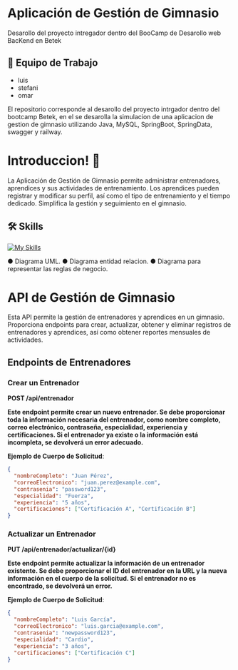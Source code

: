 
# Aplicación de Gestión de Gimnasio

Desarollo del proyecto intregador dentro del BooCamp de Desarollo web BacKend en Betek





## 📌 Equipo de Trabajo

- luis
- stefani
- omar
  
 El repositorio corresponde al desarollo del proyecto intrgador dentro del bootcamp Betek, en el se desarolla la simulacion de una aplicacion de gestion de gimnasio utilizando Java, MySQL, SpringBoot, SpringData, swagger y railway.



# Introduccion! 👋
La Aplicación de Gestión de Gimnasio permite administrar entrenadores, aprendices y sus actividades de entrenamiento. Los aprendices pueden registrar y modificar su perfil, así como el tipo de entrenamiento y el tiempo dedicado. Simplifica la gestión y seguimiento en el gimnasio.


## 🛠 Skills
[![My Skills](https://skillicons.dev/icons?i=java,spring,gradle,idea,mongodb,mysql,postman)](https://skillicons.dev)

● Diagrama UML.
● Diagrama entidad relacion.
● Diagrama para representar las reglas de negocio.


# API de Gestión de Gimnasio

Esta API permite la gestión de entrenadores y aprendices en un gimnasio. Proporciona endpoints para crear, actualizar, obtener y eliminar registros de entrenadores y aprendices, así como obtener reportes mensuales de actividades.

## Endpoints de Entrenadores

### Crear un Entrenador

**POST /api/entrenador**

**Este endpoint permite crear un nuevo entrenador. Se debe proporcionar toda la información necesaria del entrenador, como nombre completo, correo electrónico, contraseña, especialidad, experiencia y certificaciones. Si el entrenador ya existe o la información está incompleta, se devolverá un error adecuado.**

**Ejemplo de Cuerpo de Solicitud**:
```json
{
  "nombreCompleto": "Juan Pérez",
  "correoElectronico": "juan.perez@example.com",
  "contrasenia": "password123",
  "especialidad": "Fuerza",
  "experiencia": "5 años",
  "certificaciones": ["Certificación A", "Certificación B"]
}
```
### Actualizar un Entrenador

**PUT /api/entrenador/actualizar/{id}**

**Este endpoint permite actualizar la información de un entrenador existente. Se debe proporcionar el ID del entrenador en la URL y la nueva información en el cuerpo de la solicitud. Si el entrenador no es encontrado, se devolverá un error.**

**Ejemplo de Cuerpo de Solicitud**:
```json
{
  "nombreCompleto": "Luis García",
  "correoElectronico": "luis.garcia@example.com",
  "contrasenia": "newpassword123",
  "especialidad": "Cardio",
  "experiencia": "3 años",
  "certificaciones": ["Certificación C"]
}
```


